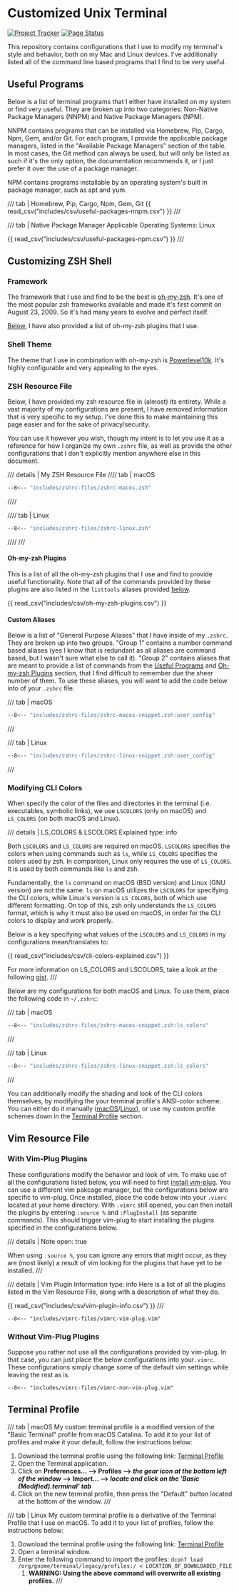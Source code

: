 <!-- NOTE TO EDITORS
If you are some user editing this file, I highly recommend you disable word wrapping, as
I've formatted all of the tables in such a way, it looks like a mess if word wrapping is
enabled. -->

# Customized Unix Terminal

[![Project Tracker](https://img.shields.io/badge/repo%20status-Project%20Tracker-lightgrey)](https://wiki.hthompson.dev/en/project-tracker)
[![Page Status](https://status.hthompson.dev/api/badge/10/status?downLabel=Website%20is%20down&upLabel=Website%20is%20up)](https://cut.hthompson.dev/)

This repository contains configurations that I use to modify my terminal's style and behavior, both on my Mac and Linux devices. I've additionally listed all of the command line based programs that I find to be very useful.

## Useful Programs

Below is a list of terminal programs that I either have installed on my system or find very useful. They are broken up into two categories: Non-Native Package Managers (NNPM) and Native Package Managers (NPM).

NNPM contains programs that can be installed via Homebrew, Pip, Cargo, Npm, Gem, and/or Git. For each program, I provide the applicable package managers, listed in the "Available Package Managers" section of the table. In most cases, the Git method can always be used, but will only be listed as such if it's the only option, the documentation recommends it, or I just prefer it over the use of a package manager.

NPM contains programs installable by an operating system's built in package manager, such as apt and yum.

/// tab | Homebrew, Pip, Cargo, Npm, Gem, Git
{{ read_csv("includes/csv/useful-packages-nnpm.csv") }}
///

/// tab | Native Package Manager
Applicable Operating Systems: Linux

{{ read_csv("includes/csv/useful-packages-npm.csv") }}
///

## Customizing ZSH Shell

### Framework

The framework that I use and find to be the best is [oh-my-zsh](https://github.com/ohmyzsh/ohmyzsh). It's one of the most popular zsh frameworks available and made it's first commit on August 23, 2009. So it's had many years to evolve and perfect itself.

[Below](#oh-my-zsh-plugins), I have also provided a list of oh-my-zsh plugins that I use.

### Shell Theme

The theme that I use in combination with oh-my-zsh is [Powerlevel10k](https://github.com/romkatv/powerlevel10k). It's highly configurable and very appealing to the eyes.

### ZSH Resource File

Below, I have provided my zsh resource file in (almost) its entirety. While a vast majority of my configurations are present, I have removed information that is very specific to my setup. I've done this to make maintaining this page easier and for the sake of privacy/security.

You can use it however you wish, though my intent is to let you use it as a reference for how I organize my own `.zshrc` file, as well as provide the other configurations that I don't explicitly mention anywhere else in this document.

/// details | My ZSH Resource File
//// tab | macOS
``` bash title=".zshrc"
--8<-- "includes/zshrc-files/zshrc-macos.zsh"
```
////

//// tab | Linux
``` bash title=".zshrc"
--8<-- "includes/zshrc-files/zshrc-linux.zsh"
```
////
///

#### Oh-my-zsh Plugins

This is a list of all the oh-my-zsh plugins that I use and find to provide useful functionality. Note that all of the commands provided by these plugins are also listed in the `listtools` aliases provided [below](#custom-aliases).

{{ read_csv("includes/csv/oh-my-zsh-plugins.csv") }}

#### Custom Aliases

Below is a list of "General Purpose Aliases" that I have inside of my `.zshrc`. They are broken up into two groups. "Group 1" contains a number command based aliases (yes I know that is redundant as all aliases are command based, but I wasn't sure what else to call it). "Group 2" contains aliases that are meant to provide a list of commands from the [Useful Programs](#useful-programs) and [Oh-my-zsh Plugins](#oh-my-zsh-plugins) section, that I find difficult to remember due the sheer number of them. To use these aliases, you will want to add the code below into of your `.zshrc` file.

/// tab | macOS
``` bash title=".zshrc"
--8<-- "includes/zshrc-files/zshrc-macos-snippet.zsh:user_config"
```
///

/// tab | Linux
``` bash title=".zshrc"
--8<-- "includes/zshrc-files/zshrc-linux-snippet.zsh:user_config"
```
///

### Modifying CLI Colors

When specify the color of the files and directories in the terminal (i.e. executables, symbolic links), we use `LSCOLORS` (only on macOS) and `LS_COLORS` (on both macOS and Linux).

/// details | LS_COLORS & LSCOLORS Explained
    type: info

Both `LSCOLORS` and `LS_COLORS` are required on macOS. `LSCOLORS` specifies the colors when using commands such as `ls`, while `LS_COLORS` specifies the colors used by zsh. In comparison, Linux only requires the use of `LS_COLORS`. It is used by both commands like `ls` and zsh.

Fundamentally, the `ls` command on macOS (BSD version) and Linux (GNU version) are not the same. `ls` on macOS utilizes the `LSCOLORS` for specifying the CLI colors, while Linux's version is `LS_COLORS`, both of which use different formatting. On top of this, zsh only understands the `LS_COLORS` format, which is why it must also be used on macOS, in order for the CLI colors to display and work properly.

Below is a key specifying what values of the `LSCOLORS` and `LS_COLORS` in my configurations mean/translates to:

{{ read_csv("includes/csv/cli-colors-explained.csv") }}

For more information on LS_COLORS and LSCOLORS, take a look at the following [gist](https://gist.github.com/thomd/7667642).
///

Below are my configurations for both macOS and Linux. To use them, place the following code in `~/.zshrc`:

/// tab | macOS
``` bash title="CLI Color Configuration"
--8<-- "includes/zshrc-files/zshrc-macos-snippet.zsh:ls_colors"
```
///

/// tab | Linux
``` bash title="CLI Color Configuration"
--8<-- "includes/zshrc-files/zshrc-linux-snippet.zsh:ls_colors"
```
///

You can additionally modify the shading and look of the CLI colors themselves, by modifying the your terminal profile's ANSI-color scheme. You can either do it manually ([macOS](https://support.apple.com/guide/terminal/change-profiles-text-preferences-trmltxt/mac)/[Linux](https://help.gnome.org/users/gnome-terminal/stable/app-colors.html.en)), or use my custom profile schemes down in the [Terminal Profile](#terminal-profile) section.

## Vim Resource File

### With Vim-Plug Plugins

These configurations modify the behavior and look of vim. To make use of all the configurations listed below, you will need to first [install vim-plug](https://github.com/junegunn/vim-plug#installation). You can use a different vim pakcage manager, but the configurations below are specific to vim-plug. Once installed, place the code below into your `.vimrc` located at your home directory. With `.vimrc` still opened, you can then install the plugins by entering `:source %` and `:PlugInstall` (as separate commands). This should trigger vim-plug to start installing the plugins specified in the configurations below.

/// details | Note
    open: true

When using `:source %`, you can ignore any errors that might occur, as they are (most likely) a result of vim looking for the plugins that have yet to be installed.
///

/// details | Vim Plugin Information
    type: info
Here is a list of all the plugins listed in the Vim Resource File, along with a description of what they do.

{{ read_csv("includes/csv/vim-plugin-info.csv") }}
///

``` vim title=".vimrc"
--8<-- "includes/vimrc-files/vimrc-vim-plug.vim"
```

### Without Vim-Plug Plugins

Suppose you rather not use all the configurations provided by vim-plug. In that case, you can just place the below configurations into your`.vimrc`. These configurations simply change some of the default vim settings while leaving the rest as is.

``` vim title=".vimrc"
--8<-- "includes/vimrc-files/vimrc-non-vim-plug.vim"
```

## Terminal Profile

/// tab | macOS
My custom terminal profile is a modified version of the "Basic Terminal" profile from macOS Catalina. To add it to your list of profiles and make it your default, follow the instructions below:

1. Download the terminal profile using the following link: <a href="Terminal%20Profiles/Basic%20%28Modified%29.terminal">Terminal Profile</a>
2. Open the Terminal application.
3. Click on **Preferences... --> Profiles --> _the gear icon at the bottom left of the window_ --> Import... --> _locate and click on the 'Basic (Modified).terminal' tab_**
4. Click on the new terminal profile, then press the "Default" button located at the bottom of the window.
///

/// tab | Linux
My custom terminal profile is a derivative of the Terminal Profile that I use on macOS. To add it to your list of profiles, follow the instructions below:

1. Download the terminal profile using the following link: <a href="Terminal%20Profiles/gnome-terminal-profiles.dconf">Terminal Profile</a>
2. Open a terminal window.
3. Enter the following command to import the profiles: `dconf load /org/gnome/terminal/legacy/profiles:/ < LOCATION_OF_DOWNLOADED_FILE`
    1. **WARNING: Using the above command will overwrite all existing profiles.**
///
